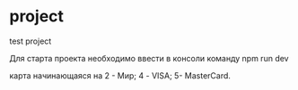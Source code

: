 # project
test project

Для старта проекта необходимо ввести в консоли команду npm run dev

карта начинающаяся на 2 - Мир; 4 - VISA; 5- MasterCard.
